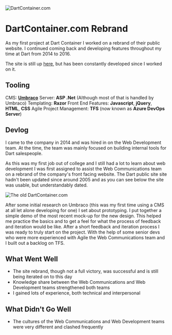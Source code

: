 
<img src="assets/projectimg/dart_title.png" alt="DartContainer.com" class="hero-image" />

# DartContainer&#46;com Rebrand

As my first project at Dart Container I worked on a rebrand of their public website. I continued coming back and developing features throughout my time at Dart from 2014 to 2016.

The site is still up [here](https://dartcontainer.com), but has been constantly developed since I worked on it.

## Tooling

CMS: [**Umbraco**](https://umbraco.com)
Server: **ASP .Net** (Although most of that is handled by Umbraco)
Templating: **Razor**
Front End Features: **Javascript**, **jQuery**, **HTML**, **CSS**
Agile Project Management: **TFS** (now known as **Azure DevOps Server**)

## Devlog

I came to the company in 2014 and was hired in on the Web Development team. At the time, the team was mainly focused on building internal tools for Dart salespeople.

As this was my first job out of college and I still had a lot to learn about web development I was first assigned to assist the Web Communications team on a rebrand of the company's front facing website. The Dart public site site hadn't been updated since around 2005 and as you can see below the site was usable, but understandably dated.

![The old DartContainer.com](assets/projectimg/dart_old_site.png)

After some initial research on Umbraco (this was my first time using a CMS at all let alone developing for one) I set about prototyping. I put together a simple demo of the most recent mock-up for the new design. This helped me practice the basics and to get a feel for what the process of feedback and iteration would be like. After a short feedback and iteration process I was ready to truly start on the project. With the help of some senior devs who were more experienced with Agile the Web Communications team and I built out a backlog on TFS.

## What Went Well

- The site rebrand, though not a full victory, was successful and is still being iterated on to this day
- Knowledge share between the Web Communications and Web Development teams strengthened both teams
- I gained lots of experience, both technical and interpersonal

## What Didn't Go Well

- The cultures of the Web Communications and Web Development teams were very different and clashed frequently
